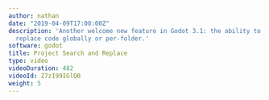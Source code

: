 ```yaml
---
author: nathan
date: "2019-04-09T17:00:00Z"
description: 'Another welcome new feature in Godot 3.1: the ability to search and
  replace code globally or per-folder.'
software: godot
title: Project Search and Replace
type: video
videoDuration: 482
videoId: Z7zI99IGlQ0
weight: 5
---
```


